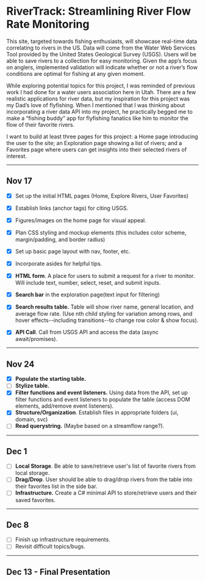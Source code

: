 # RiverTrack: Streamlining River Flow Rate Monitoring

This site, targeted towards fishing enthusiasts, will showcase real-time data correlating to rivers in the US. Data will come from the Water Web Services Tool provided by the United States Geological Survey (USGS). Users will be able to save rivers to a collection for easy monitoring. Given the app’s focus on anglers, implemented validation will indicate whether or not a river’s flow conditions are optimal for fishing at any given moment.

While exploring potential topics for this project, I was reminded of previous work I had done for a water users association here in Utah. There are a few realistic applications for river data, but my inspiration for this project was my Dad’s love of flyfishing. When I mentioned that I was thinking about incorporating a river data API into my project, he practically begged me to make a “fishing buddy” app for flyfishing fanatics like him to monitor the flow of their favorite rivers. 

I want to build at least three pages for this project: a Home page introducing the user to the site; an Exploration page showing a list of rivers; and a Favorites page where users can get insights into their selected rivers of interest.


---

## Nov 17
- [x] Set up the initial HTML pages (Home, Explore Rivers, User Favorites)
- [x] Establish links (anchor tags) for citing USGS.
- [x] Figures/images on the home page for visual appeal.

- [x] Plan CSS styling and mockup elements (this includes color scheme, margin/padding, and border radius)
- [x] Set up basic page layout with nav, footer, etc.
- [x] Incorporate asides for helpful tips.

- [x] **HTML form**. A place for users to submit a request for a river to monitor. Will include text, number, select, reset, and submit inputs.
- [x] **Search bar** in the exploration page(text input for filtering) 

- [x] **Search results table.** Table will show river name, general location, and average flow rate. (Use nth child styling for variation among rows, and hover effects--including transitions--to change row color & show focus). 
- [x] **API Call**. Call from USGS API and access the data (async await/promises).


---
## Nov 24
- [x] **Populate the starting table.**
- [ ] **Stylize table.**
- [x] **Filter functions and event listeners.** Using data from the API, set up filter functions and event listeners to populate the table (access DOM elements, add/remove event listeners).
- [x] **Structure/Organization**. Establish files in appropriate folders (ui, domain, svc)
- [ ] **Read querystring.** (Maybe based on a streamflow range?).
---
## Dec 1
- [ ] **Local Storage**. Be able to save/retrieve user's list of favorite rivers from local storage.
- [ ] **Drag/Drop**. User should be able to drag/drop rivers from the table into their favorites list in the side bar.
- [ ] **Infrastructure.** Create a C# minimal API to store/retrieve users and their saved favorites.
---
## Dec 8
- [ ] Finish up infrastructure requirements.
- [ ] Revisit difficult topics/bugs.
---
## Dec 13 - Final Presentation

